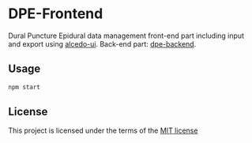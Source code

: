 # DPE-Frontend

Dural Puncture Epidural data management front-end part including input and export using [alcedo-ui][alcedo-ui-url]. Back-end part: [dpe-backend][dpe-back-end-url].

[alcedo-ui-url]: https://github.com/alcedo-ui/alcedo-ui
[dpe-back-end-url]: https://github.com/fatalxiao/dpe-backend

## Usage

```bash
npm start
```

## License

This project is licensed under the terms of the
[MIT license](https://github.com/fatalxiao/dpe-frontend/blob/master/LICENSE)
